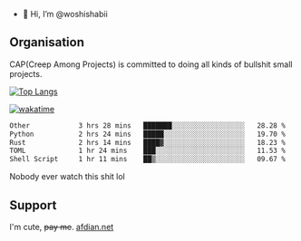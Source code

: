 - 👋 Hi, I’m @woshishabii

## Organisation

CAP(Creep Among Projects) is committed to doing all kinds of bullshit small projects.

[![Top Langs](https://github-readme-stats.vercel.app/api/top-langs/?username=woshishabii&layout=compact)](https://github.com/anuraghazra/github-readme-stats)

[![wakatime](https://wakatime.com/badge/user/34d02784-acc1-4a16-82d7-33fdb53c4ed6.svg)](https://wakatime.com/@34d02784-acc1-4a16-82d7-33fdb53c4ed6)


<!--START_SECTION:waka-->

```txt
Other            3 hrs 28 mins   ███████░░░░░░░░░░░░░░░░░░   28.28 %
Python           2 hrs 24 mins   █████░░░░░░░░░░░░░░░░░░░░   19.70 %
Rust             2 hrs 14 mins   ████▓░░░░░░░░░░░░░░░░░░░░   18.23 %
TOML             1 hr 24 mins    ███░░░░░░░░░░░░░░░░░░░░░░   11.53 %
Shell Script     1 hr 11 mins    ██▒░░░░░░░░░░░░░░░░░░░░░░   09.67 %
```

<!--END_SECTION:waka-->

Nobody ever watch this shit lol

## Support
I'm cute, ~~pay me~~.
[afdian.net](https://afdian.com/a/woshishabi)

<!---
woshishabii/woshishabii is a ✨ special ✨ repository because its `README.md` (this file) appears on your GitHub profile.
You can click the Preview link to take a look at your changes.
--->
